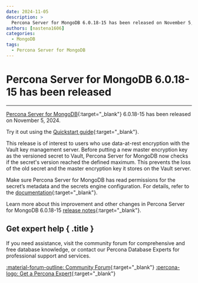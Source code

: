 ```yaml
---
date: 2024-11-05
description: >
  Percona Server for MongoDB 6.0.18-15 has been released on November 5, 2024.
authors: [nastena1606]
categories:
  - MongoDB
tags:
  - Percona Server for MongoDB
---
```


# Percona Server for MongoDB 6.0.18-15 has been released
---
<!-- more -->

[Percona Server for MongoDB](https://docs.percona.com/percona-server-for-mongodb/6.0/index.html){:target="_blank"} 6.0.18-15 has been released on November 5, 2024.

Try it out using the [Quickstart guide](https://docs.percona.com/percona-server-for-mongodb/6.0/install/index.html){:target="_blank"}. 

This release is of interest to users who use data-at-rest encryption with the Vault key management server. Before putting a new master encryption key as the versioned secret to Vault, Percona Server for MongoDB now checks if the secret's version reached the defined maximum. This prevents the loss of the old secret and the master encryption key it stores on the Vault server.

Make sure Percona Server for MongoDB has read permissions for the secret’s metadata and the secrets engine configuration. For details, refer to the [documentation](https://docs.percona.com/percona-server-for-mongodb/6.0/vault.html#master-key-loss-prevention){:target="_blank"}. 

Learn more about this improvement and other changes in Percona Server for MongoDB 6.0.18-15 [release notes](https://docs.percona.com/percona-server-for-mongodb/6.0/release_notes/6.0.18-15.html){:target="_blank"}.

<div data-banner markdown>

## Get expert help { .title }

If you need assistance, visit the community forum for comprehensive and free database knowledge, or contact our Percona Database Experts for professional support and services.

<div class="actions" markdown>

[:material-forum-outline: Community Forum](https://forums.percona.com/){:target="_blank"} [:percona-logo: Get a Percona Expert](https://www.percona.com/about/contact){:target="_blank"}
</div></div>
